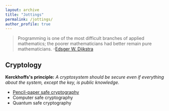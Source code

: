 ```yaml
---
layout: archive
title: "Jottings"
permalink: /jottings/
author_profile: true
---
```


> Programming is one of the most difficult branches of applied mathematics; the poorer mathematicians had better remain pure mathematicians.
> -[Edsger W. Dijkstra](https://en.wikiquote.org/wiki/Edsger_W._Dijkstra)

## Cryptology

**Kerckhoffs's principle:** *A cryptosystem should be secure even if everything about the system, except the key, is public knowledge.*

- [Pencil-paper safe cryptography](https://gkorpal.github.io/pencil)
- Computer safe cryptography
- Quantum safe cryptography
